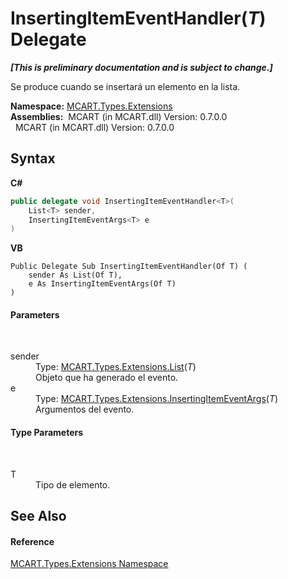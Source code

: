 # InsertingItemEventHandler(*T*) Delegate
 _**\[This is preliminary documentation and is subject to change.\]**_

Se produce cuando se insertará un elemento en la lista.

**Namespace:**&nbsp;<a href="a8e71047-44e0-7000-43f0-67a6f5b9758c">MCART.Types.Extensions</a><br />**Assemblies:**&nbsp;&nbsp;MCART (in MCART.dll) Version: 0.7.0.0<br />&nbsp;&nbsp;MCART (in MCART.dll) Version: 0.7.0.0<br />

## Syntax

**C#**<br />
``` C#
public delegate void InsertingItemEventHandler<T>(
	List<T> sender,
	InsertingItemEventArgs<T> e
)

```

**VB**<br />
``` VB
Public Delegate Sub InsertingItemEventHandler(Of T) ( 
	sender As List(Of T),
	e As InsertingItemEventArgs(Of T)
)
```


#### Parameters
&nbsp;<dl><dt>sender</dt><dd>Type: <a href="e472f890-0d94-e75b-9f29-f49cc04a830f">MCART.Types.Extensions.List</a>(*T*)<br />Objeto que ha generado el evento.</dd><dt>e</dt><dd>Type: <a href="7889f617-4c28-a73e-d50a-c2f6f7fefb9f">MCART.Types.Extensions.InsertingItemEventArgs</a>(*T*)<br />Argumentos del evento.</dd></dl>

#### Type Parameters
&nbsp;<dl><dt>T</dt><dd>Tipo de elemento.</dd></dl>

## See Also


#### Reference
<a href="a8e71047-44e0-7000-43f0-67a6f5b9758c">MCART.Types.Extensions Namespace</a><br />